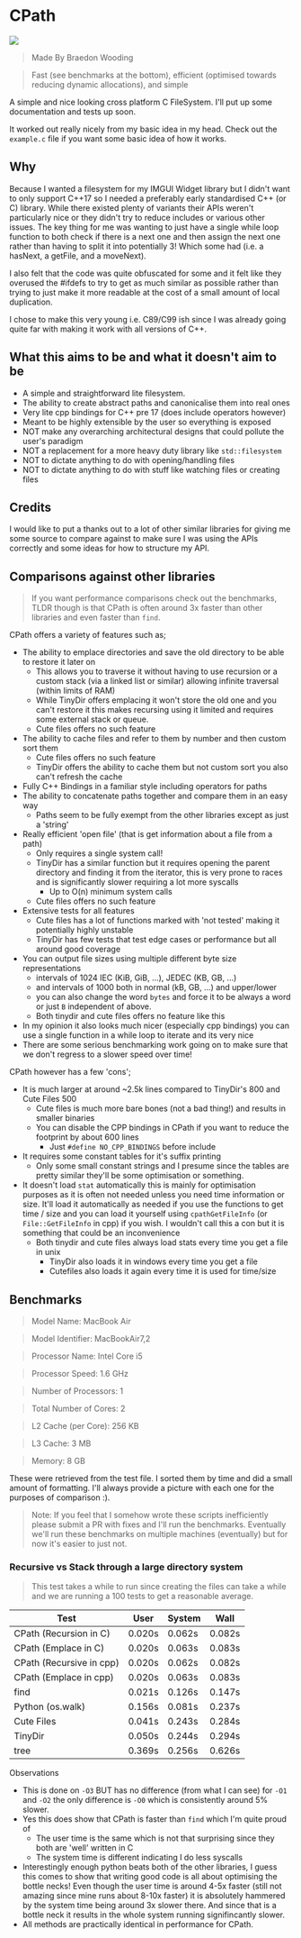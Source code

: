 # CPath

![](https://github.com/BraedonWooding/cpath/workflows/CI/badge.svg)

> Made By Braedon Wooding

> Fast (see benchmarks at the bottom), efficient (optimised towards reducing dynamic allocations), and simple

A simple and nice looking cross platform C FileSystem.  I'll put up some documentation and tests up soon.

It worked out really nicely from my basic idea in my head.  Check out the `example.c` file if you want some basic idea of how it works.

## Why

Because I wanted a filesystem for my IMGUI Widget library but I didn't want to only support C++17 so I needed a preferably early standardised C++ (or C) library.  While there existed plenty of variants their APIs weren't particularly nice or they didn't try to reduce includes or various other issues.  The key thing for me was wanting to just have a single while loop function to both check if there is a next one and then assign the next one rather than having to split it into potentially 3! Which some had (i.e. a hasNext, a getFile, and a moveNext).

I also felt that the code was quite obfuscated for some and it felt like they overused the #ifdefs to try to get as much similar as possible rather than trying to just make it more readable at the cost of a small amount of local duplication.

I chose to make this very young i.e. C89/C99 ish since I was already going quite far with making it work with all versions of C++.

## What this aims to be and what it doesn't aim to be

- A simple and straightforward lite filesystem.
- The ability to create abstract paths and canonicalise them into real ones
- Very lite cpp bindings for C++ pre 17 (does include operators however)
- Meant to be highly extensible by the user so everything is exposed
- NOT make any overarching architectural designs that could pollute the user's paradigm
- NOT a replacement for a more heavy duty library like `std::filesystem`
- NOT to dictate anything to do with opening/handling files
- NOT to dictate anything to do with stuff like watching files or creating files

## Credits

I would like to put a thanks out to a lot of other similar libraries for giving me some source to compare against to make sure I was using the APIs correctly and some ideas for how to structure my API.

## Comparisons against other libraries

> If you want performance comparisons check out the benchmarks, TLDR though is that CPath is often around 3x faster than other libraries and even faster than `find`.

CPath offers a variety of features such as;

- The ability to emplace directories and save the old directory to be able to restore it later on
  - This allows you to traverse it without having to use recursion or a custom stack (via a linked list or similar) allowing infinite traversal (within limits of RAM)
  - While TinyDir offers emplacing it won't store the old one and you can't restore it this makes recursing using it limited and requires some external stack or queue.
  - Cute files offers no such feature
- The ability to cache files and refer to them by number and then custom sort them
  - Cute files offers no such feature
  - TinyDir offers the ability to cache them but not custom sort you also can't refresh the cache
- Fully C++ Bindings in a familiar style including operators for paths
- The ability to concatenate paths together and compare them in an easy way
  - Paths seem to be fully exempt from the other libraries except as just a 'string'
- Really efficient 'open file' (that is get information about a file from a path)
  - Only requires a single system call!
  - TinyDir has a similar function but it requires opening the parent directory and finding it from the iterator, this is very prone to races and is significantly slower requiring a lot more syscalls
    - Up to O(n) minimum system calls
  - Cute files offers no such feature
- Extensive tests for all features
  - Cute files has a lot of functions marked with 'not tested' making it potentially highly unstable
  - TinyDir has few tests that test edge cases or performance but all around good coverage
- You can output file sizes using multiple different byte size representations
  - intervals of 1024 IEC (KiB, GiB, ...), JEDEC (KB, GB, ...)
  - and intervals of 1000 both in normal (kB, GB, ...) and upper/lower
  - you can also change the word `bytes` and force it to be always a word or just `B` independent of above.
  - Both tinydir and cute files offers no feature like this
- In my opinion it also looks much nicer (especially cpp bindings) you can use a single function in a while loop to iterate and its very nice
- There are some serious benchmarking work going on to make sure that we don't regress to a slower speed over time!

CPath however has a few 'cons';

- It is much larger at around ~2.5k lines compared to TinyDir's 800 and Cute Files 500
  - Cute files is much more bare bones (not a bad thing!) and results in smaller binaries
  - You can disable the CPP bindings in CPath if you want to reduce the footprint by about 600 lines
    - Just `#define NO_CPP_BINDINGS` before include
- It requires some constant tables for it's suffix printing
  - Only some small constant strings and I presume since the tables are pretty similar they'll be some optimisation or something.
- It doesn't load `stat` automatically this is mainly for optimisation purposes as it is often not needed unless you need time information or size.  It'll load it automatically as needed if you use the functions to get time / size and you can load it yourself using `cpathGetFileInfo` (or `File::GetFileInfo` in cpp) if you wish.  I wouldn't call this a con but it is something that could be an inconvenience
  - Both tinydir and cute files always load stats every time you get a file in unix
    - TinyDir also loads it in windows every time you get a file
    - Cutefiles also loads it again every time it is used for time/size

## Benchmarks

> Model Name: MacBook Air

> Model Identifier: MacBookAir7,2

> Processor Name: Intel Core i5

> Processor Speed: 1.6 GHz

> Number of Processors: 1

> Total Number of Cores: 2

> L2 Cache (per Core): 256 KB

> L3 Cache: 3 MB

> Memory: 8 GB

These were retrieved from the test file.  I sorted them by time and did a small amount of formatting.  I'll always provide a picture with each one for the purposes of comparison :).

> Note: If you feel that I somehow wrote these scripts inefficiently please submit a PR with fixes and I'll run the benchmarks.  Eventually we'll run these benchmarks on multiple machines (eventually) but for now it's easier to just not.

### Recursive vs Stack through a large directory system

> This test takes a while to run since creating the files can take a while and we are running a 100 tests to get a reasonable average.

| Test                     | User   | System | Wall   |
| ------------------------ | ------ | ------ | ------ |
| CPath (Recursion in C)   | 0.020s | 0.062s | 0.082s |
| CPath (Emplace in C)     | 0.020s | 0.063s | 0.083s |
| CPath (Recursive in cpp) | 0.020s | 0.062s | 0.082s |
| CPath (Emplace in cpp)   | 0.020s | 0.063s | 0.083s |
| find                     | 0.021s | 0.126s | 0.147s |
| Python (os.walk)         | 0.156s | 0.081s | 0.237s |
| Cute Files               | 0.041s | 0.243s | 0.284s |
| TinyDir                  | 0.050s | 0.244s | 0.294s |
| tree                     | 0.369s | 0.256s | 0.626s |

Observations

- This is done on `-O3` BUT has no difference (from what I can see) for `-O1` and `-O2` the only difference is `-O0` which is consistently around 5% slower.
- Yes this does show that CPath is faster than `find` which I'm quite proud of
  - The user time is the same which is not that surprising since they both are 'well' written in C
  - The system time is different indicating I do less syscalls
- Interestingly enough python beats both of the other libraries, I guess this comes to show that writing good code is all about optimising the bottle necks!  Even though the user time is around 4-5x faster (still not amazing since mine runs about 8-10x faster) it is absolutely hammered by the system time being around 3x slower there.  And since that is a bottle neck it results in the whole system running signifincantly slower.
- All methods are practically identical in performance for CPath.
